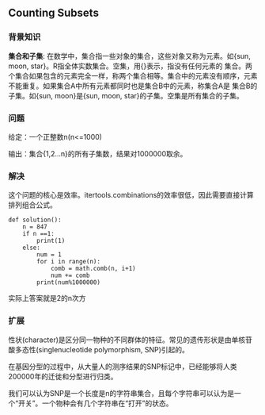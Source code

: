 ## Counting Subsets

### 背景知识

**集合和子集**: 在数学中，集合指一些对象的集合，这些对象又称为元素。如{sun, moon, star}。R指全体实数集合。空集，用{}表示，指没有任何元素的
集合。两个集合如果包含的元素完全一样，称两个集合相等。集合中的元素没有顺序，元素不能重复。如果集合A中所有元素都同时也是集合B中的元素，称集合A是
集合B的子集。如{sun, moon}是{sun, moon, star}的子集。空集是所有集合的子集。

### 问题

给定：一个正整数n(n<=1000)

输出：集合{1,2...n}的所有子集数，结果对1000000取余。

###  解决

这个问题的核心是效率。itertools.combinations的效率很低，因此需要直接计算排列组合公式。

    def solution():
        n = 847
        if n ==1:
            print(1)
        else:
            num = 1
            for i in range(n):
                comb = math.comb(n, i+1)
                num += comb
            print(num%1000000)

实际上答案就是2的n次方

### 扩展

性状(character)是区分同一物种的不同群体的特征。常见的遗传形状是由单核苷酸多态性(singlenucleotide polymorphism, SNP)引起的。

在基因分型的过程中，从大量人的测序结果的SNP标记中，已经能够将人类200000年的迁徙和分型进行归类。

我们可以认为SNP是一个长度是n的字符串集合，且每个字符串可以认为是一个“开关”。一个物种会有几个字符串在“打开”的状态。